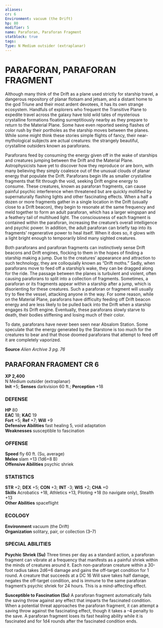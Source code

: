 ```yaml
---
aliases: 
cr: 6
Environment: vacuum (the Drift)  
hp: 80
modifier: 5
name: Paraforan, Paraforan Fragment
statblock: true
tags: 
Type: N Medium outsider (extraplanar)  
---
```

# PARAFORAN, PARAFORAN FRAGMENT
Although many think of the Drift as a plane used strictly for starship travel, a dangerous repository of planar flotsam and jetsam, and a distant home to the god Triune and their most ardent devotees, it has its own strange ecosystem. Handfuls of explorers who frequent the Transitive Plane to expedite travel across the galaxy have told wild tales of mysterious crystalline formations floating surreptitiously nearby as they prepare to return to the Material Plane. Some have even reported seeing flashes of color rush by their portholes as the starship moves between the planes. While some might think these stories simple flights of fancy, their near-mythological subjects are actual creatures: the strangely beautiful, crystalline outsiders known as paraforans.

Paraforans feed by consuming the energy given off in the wake of starships and creatures jumping between the Drift and the Material Plane. Astrophysicists have yet to discover how they reproduce or are born, with many believing they simply coalesce out of the unusual clouds of planar energy that populate the Drift. Paraforans begin life as smaller crystalline fragments that flit through the void, seeking Drift engine energy to consume. These creatures, known as paraforan fragments, can cause painful psychic interference when threatened but are quickly mollified by supernaturally flashing lights and other fascinating effects. When a half a dozen or more fragments gather in a single location in the Drift (usually close to a Drift beacon), they begin to resonate at the same frequency and meld together to form an adult paraforan, which has a larger wingspan and a feathery tail of multihued light. The consciousness of each fragment is contained within the paraforan, increasing the creature’s overall intelligence and psychic power. In addition, the adult paraforan can briefly tap into its fragments’ regenerative power to heal itself. When it does so, it glows with a light bright enough to temporarily blind many sighted creatures.

Both paraforans and paraforan fragments can instinctively sense Drift beacons and Drift engines, flocking to them in the hopes of finding a starship making a jump. Due to the creatures’ appearance and attraction to such technology, they are colloquially known as “Drift moths.” Sadly, when paraforans move to feed off a starship’s wake, they can be dragged along for the ride. The passage between the planes is turbulent and violent, often causing paraforans to split into a collection of fragments. Sometimes, a paraforan or its fragments appear within a starship after a jump, which is disorienting for these creatures. Such a paraforan or fragment will usually try to flee the vessel, attacking anyone in the way. For some reason, while on the Material Plane, paraforans have difficulty feeding off Drift beacon energy and are less likely to be pulled back into the Drift when a starship engages its Drift engine. Eventually, these paraforans slowly starve to death, their bodies stiffening and losing much of their color.

To date, paraforans have never been seen near Absalom Station. Some speculate that the energy generated by the Starstone is too much for the creatures to bear and that those doomed paraforans that attempt to feed off it are completely vaporized.

**Source** _Alien Archive 3 pg. 76_

## PARAFORAN FRAGMENT CR 6

**XP 2,400**  
N Medium outsider (extraplanar)  
**Init** +5; **Senses** darkvision 60 ft.; **Perception** +18  

### DEFENSE

**HP** 80  
**EAC** 18; **KAC** 19  
**Fort** +5; **Ref** +7; **Will** +9  
**Defensive Abilities** fast healing 5, void adaptation  
**Weaknesses** susceptible to fascination

### OFFENSE

**Speed** fly 60 ft. (Su, average)  
**Melee** slam +13 (1d6+8 B)  
**Offensive Abilities** psychic shriek

### STATISTICS

**STR** +2; **DEX** +5; **CON** +3; **INT** -3; **WIS** +2; **CHA** +0  
**Skills** Acrobatics +18, Athletics +13, Piloting +18 (to navigate only), Stealth +13  
**Other Abilities** spaceflight

### ECOLOGY

**Environment** vacuum (the Drift)  
**Organization** solitary, pair, or collection (3–7)

### SPECIAL ABILITIES

**Psychic Shriek (Su)** Three times per day as a standard action, a paraforan fragment can vibrate at a frequency that manifests as a painful shriek within the minds of creatures around it. Each non-paraforan creature within a 30-foot radius takes 2d6+6 damage and gains the off-target condition for 1 round. A creature that succeeds at a DC 16 Will save takes half damage, negates the off-target condition, and is immune to the same paraforan fragment’s psychic shriek for 24 hours. This is a mind-affecting effect.

**Susceptible to Fascination (Su)** A paraforan fragment automatically fails the saving throw against any effect that imparts the fascinated condition. When a potential threat approaches the paraforan fragment, it can attempt a saving throw against the fascinating effect, though it takes a –4 penalty to the save. A paraforan fragment loses its fast healing ability while it is fascinated and for 1d4 rounds after the fascinated condition ends.
